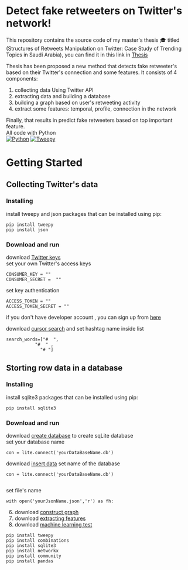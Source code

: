 # Detect fake retweeters on Twitter's network!


This repository contains the source code of my master's thesis :mortar_board: titled (Structures of Retweets Manipulation on Twitter: Case Study of Trending Topics in Saudi Arabia), 
 you can find it in this link in [Thesis](<https://kausp.sa/Details/Thesis/146506/>)

Thesis has been proposed a new method that detects fake retweeter's based on their Twitter's connection and some features. It consists of 4 components:<br>
1. collecting data Using Twitter API 
2. extracting data and building a database 
3. building a graph based on user's retweeting activity 
4. extract some features: temporal, profile,  connection in the network 

Finally, that results in predict fake retweeters based on top important feature. \
All code with Python \
[![Python](https://img.shields.io/badge/Python-3.7-green)](https://www.python.org/) 
[![Tweepy](https://img.shields.io/badge/Tweepy-3.3.7-blue)](<https://docs.tweepy.org/en/stable/getting_started.html>)

# Getting Started
## Collecting Twitter's data
### Installing
install tweepy and json packages that can be installed using pip:

```
pip install tweepy
pip install json
```
### Download and run  
download [Twitter keys](<https://github.com/MarwahJawas/detect_Fake_Retweeters/blob/master/Collecting-Tweets/twitter_keys_access.py>) <br>
set your own Twitter's access keys

```
CONSUMER_KEY = ""
CONSUMER_SECRET =  ""
```

set key authentication

```
ACCESS_TOKEN = ""
ACCESS_TOKEN_SECRET = ""
```
if you don't have developer account , you can sign up from [here](<https://developer.twitter.com/en/support/twitter-api/developer-account#faq-developer-account>) 


download [cursor search](<https://github.com/MarwahJawas/detect_Fake_Retweeters/blob/master/Collecting-Tweets/CursorSearch_Rest.py>) and set hashtag name inside list
```
search_words=["#  ",
           "#  " ,
             "# "]  
```
## Storting row data in a database
### Installing

install sqlite3 packages that can be installed using pip:
```
pip install sqlite3 
```

### Download and run  
download [create database](<https://github.com/MarwahJawas/detect_Fake_Retweeters/blob/master/createSqLiteDatabaes/create-Table.py>) to create sqLite database\
set your database name
```
con = lite.connect('yourDataBaseName.db')
```
download [insert data](<https://github.com/MarwahJawas/detect_Fake_Retweeters/blob/master/createSqLiteDatabaes/insert-Data.py>) 
set name of the database
```
con = lite.connect('yourDataBaseName.db')
  
```
set file's name
```
with open('yourJsonName.json','r') as fh:
```
6. download [construct graph](<https://github.com/MarwahJawas/detect_Fake_Retweeters/blob/master/Graph%20Construction/base_graph_to_rt_graph.py>)
7. download [extracting features](<https://github.com/MarwahJawas/detect_Fake_Retweeters/blob/master/feature%20engineering/all_features.py>)
8. download [machine learning test](<https://github.com/MarwahJawas/detect_Fake_Retweeters/blob/master/feature%20engineering/classification.py>) 

```
pip install tweepy
pip install combinations
pip install sqlite3 
pip install networkx
pip install community
pip install pandas
```

